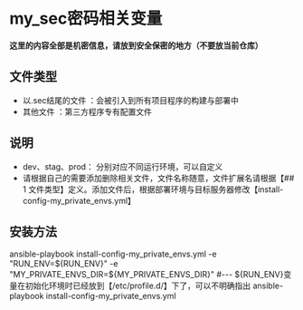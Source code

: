 # my_sec密码相关变量

**这里的内容全部是机密信息，请放到安全保密的地方（不要放当前仓库）**


## 文件类型

- 以.sec结尾的文件      ：会被引入到所有项目程序的构建与部署中
- 其他文件              ：第三方程序专有配置文件


## 说明

- dev、stag、prod： 分别对应不同运行环境，可以自定义
- 请根据自己的需要添加删除相关文件，文件名称随意，文件扩展名请根据【## 1 文件类型】定义。添加文件后，根据部署环境与目标服务器修改【install-config-my_private_envs.yml】


## 安装方法

ansible-playbook  install-config-my_private_envs.yml  -e "RUN_ENV=${RUN_ENV}"  -e "MY_PRIVATE_ENVS_DIR=${MY_PRIVATE_ENVS_DIR}"     #--- ${RUN_ENV}变量在初始化环境时已经放到【/etc/profile.d/】下了，可以不明确指出
ansible-playbook  install-config-my_private_envs.yml


